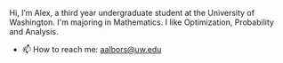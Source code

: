  Hi, I’m Alex, a third year undergraduate student at the University of Washington. I'm majoring in Mathematics. I like Optimization, Probability and Analysis.
- 📫 How to reach me: aalbors@uw.edu

<!---
alexalbors7/alexalbors7 is a ✨ special ✨ repository because its `README.md` (this file) appears on your GitHub profile.
You can click the Preview link to take a look at your changes.
--->

